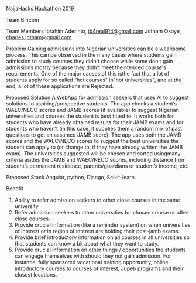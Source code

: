 NaijaHacks Hackathon 2019

Team Bincom

Team Members
Ibrahim Aderinto, ib4real914@gmail.com
Jotham Okoye, charles.jotham@gmail.com

Problem
Gaining admissions into Nigerian universities can be a wearisome process. This can be observed in the many cases where students gain admission to study courses they didn't choose while some don’t gain admissions mostly because they didn't meet theintended course's requirements. One of the major causes of this isthe fact that a lot of students apply for so called “hot courses" in"hot universities", and at the end, a lot of these applications are Rejected.

Proposed Solution
A WebApp for admission seekers that uses AI to suggest solutions to aspiring/prospective students. The app checks a student’s WAEC/NECO scores and JAMB scores (if available) to suggest Nigerian universities and courses the student is best fitted to. It works both for students who have already obtained results for their JAMB exams and for students who haven’t (in this case, it supplies them a random mix of past questions to get an assumed JAMB score). The app uses both the JAMB scores and the 
WAEC/NECO scores to suggest the best universities the student can apply to (or change to, if they have already written the JAMB exam). The universities suggested will be chosen and sorted usingmany criteria asides the JAMB and WAEC/NECO scores, including distance from student’s permanent residence, parents/guardians or student’s income, etc.

Proposed Stack
Angular, python, Django, Scikit-learn.

Benefit
1. Ability to refer admission seekers to other close courses in the same university
2. Refer admission seekers to other universities for chosen course or other close courses.
3. Provide crucial information (like a reminder system) on when universities of interest or in region of interest are holding their post-jamb exams.
4. Provide brief introductory information on all courses in all universities so that students can know a bit about what they want to study. 
5. Provide crucial information on other things / opportunities the students can engage themselves with should they not gain admission. For instance, fully sponsored vocational training opportunity, online introductory courses to courses of interest, Jupeb programs and their closest locations.

